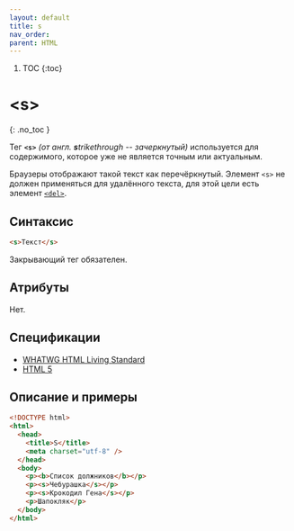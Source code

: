 ```yaml
---
layout: default
title: s
nav_order:
parent: HTML
---
```


<!-- prettier-ignore-start -->
1. TOC
{:toc}

# &lt;s&gt;
{: .no_toc }
<!-- prettier-ignore-end -->

Тег **`<s>`** _(от англ. **s**trikethrough -- зачеркнутый)_ используется для содержимого, которое уже не является точным или актуальным.

Браузеры отображают такой текст как перечёркнутый. Элемент `<s>` не должен применяться для удалённого текста, для этой цели есть элемент [`<del>`](/html/del/).

## Синтаксис

```html
<s>Текст</s>
```

Закрывающий тег обязателен.

## Атрибуты

Нет.

## Спецификации

- [WHATWG HTML Living Standard](https://html.spec.whatwg.org/multipage/semantics.html#the-s-element)
- [HTML 5](http://www.w3.org/TR/html5/textlevel-semantics.html#the-s-element)

## Описание и примеры

```html
<!DOCTYPE html>
<html>
  <head>
    <title>S</title>
    <meta charset="utf-8" />
  </head>
  <body>
    <p><b>Список должников</b></p>
    <p><s>Чебурашка</s></p>
    <p><s>Крокодил Гена</s></p>
    <p>Шапокляк</p>
  </body>
</html>
```
